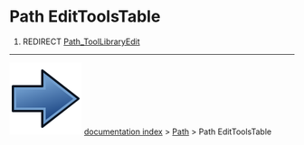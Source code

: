 # Path EditToolsTable
1.  REDIRECT [Path_ToolLibraryEdit](Path_ToolLibraryEdit.md)



---
![](images/Button_right.svg) [documentation index](../README.md) > [Path](Path_Workbench.md) > Path EditToolsTable
